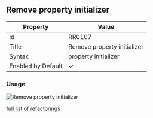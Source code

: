 ## Remove property initializer

| Property           | Value                       |
| ------------------ | --------------------------- |
| Id                 | RR0107                      |
| Title              | Remove property initializer |
| Syntax             | property initializer        |
| Enabled by Default | &#x2713;                    |

### Usage

![Remove property initializer](../../images/refactorings/RemovePropertyInitializer.png)

[full list of refactorings](Refactorings.md)